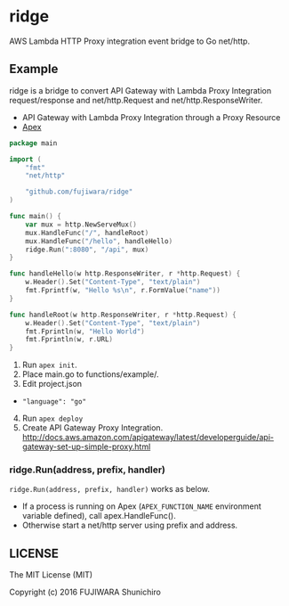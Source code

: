 # ridge

AWS Lambda HTTP Proxy integration event bridge to Go net/http.

## Example

ridge is a bridge to convert API Gateway with Lambda Proxy Integration request/response and net/http.Request and net/http.ResponseWriter.

- API Gateway with Lambda Proxy Integration through a Proxy Resource
- [Apex](http://apex.run/)

```go
package main

import (
	"fmt"
	"net/http"

	"github.com/fujiwara/ridge"
)

func main() {
	var mux = http.NewServeMux()
	mux.HandleFunc("/", handleRoot)
	mux.HandleFunc("/hello", handleHello)
	ridge.Run(":8080", "/api", mux)
}

func handleHello(w http.ResponseWriter, r *http.Request) {
	w.Header().Set("Content-Type", "text/plain")
	fmt.Fprintf(w, "Hello %s\n", r.FormValue("name"))
}

func handleRoot(w http.ResponseWriter, r *http.Request) {
	w.Header().Set("Content-Type", "text/plain")
	fmt.Fprintln(w, "Hello World")
	fmt.Fprintln(w, r.URL)
}
```

1. Run `apex init`.
2. Place main.go to functions/example/.
3. Edit project.json
  - `"language": "go"`
4. Run `apex deploy`
5. Create API Gateway Proxy Integration. http://docs.aws.amazon.com/apigateway/latest/developerguide/api-gateway-set-up-simple-proxy.html

### ridge.Run(address, prefix, handler)

`ridge.Run(address, prefix, handler)` works as below.

- If a process is running on Apex (`APEX_FUNCTION_NAME` environment variable defined), call apex.HandleFunc().
- Otherwise start a net/http server using prefix and address.

## LICENSE

The MIT License (MIT)

Copyright (c) 2016 FUJIWARA Shunichiro
